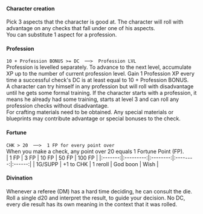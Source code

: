 #### Character creation
Pick 3 aspects that the character is good at. The character will roll with advantage on any checks that fall under one of his aspects.  
You can substitute 1 aspect for a profession.

#### Profession
`10 + Profession BONUS >= DC  ──>  Profession LVL`  
Profession is levelled separately. To advance to the next level, accumulate XP up to the number of current profession level. Gain 1 Profession XP every time a successful check's DC is at least equal to 10 + Profession BONUS.  
A character can try himself in any profession but will roll with disadvantage until he gets some formal training. If the character starts with a profession, it means he already had some training, starts at level 3 and can roll any profession checks without disadvantage.  
For crafting materials need to be obtained. Any special materials or blueprints may contribute advantage or special bonuses to the check.

#### Fortune
`CHK > 20  ──>  1 FP for every point over`  
When you make a check, any point over 20 equals 1 Fortune Point (FP).  
|   1 FP  |    3 FP   |   10 FP  |   50 FP  | 100 FP |
|:-------:|:---------:|:--------:|:--------:|:------:|
| 1G/SUPP | +1 to CHK | 1 reroll | God boon |  Wish  |

#### Divination
Whenever a referee (DM) has a hard time deciding, he can consult the die. Roll a single d20 and interpret the result, to guide your decision. No DC, every die result has its own meaning in the context that it was rolled.
